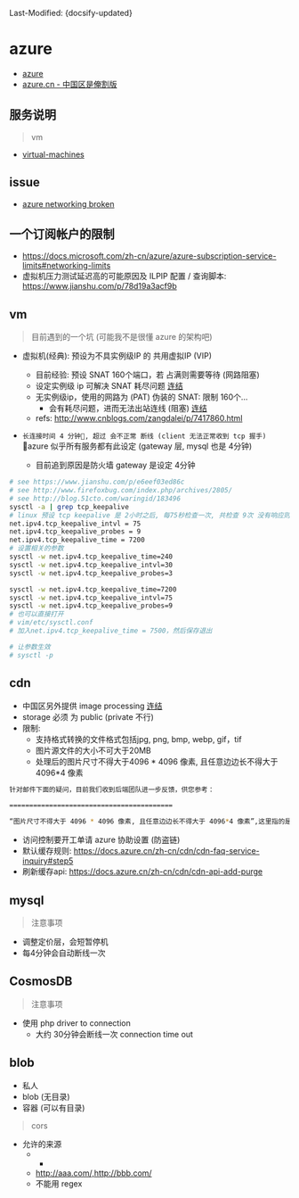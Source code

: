 Last-Modified: {docsify-updated}

# azure

- [azure](https://azure.microsoft.com/)
- [azure.cn - 中国区是俺割版](https://www.azure.cn/)

## 服务说明

> vm

- [virtual-machines](https://azure.microsoft.com/zh-tw/pricing/details/virtual-machines/linux/)

## issue
- [azure networking broken](https://joonas.fi/2017/01/23/microsoft-azures-networking-is-fundamentally-broken/)
## 一个订阅帐户的限制

- https://docs.microsoft.com/zh-cn/azure/azure-subscription-service-limits#networking-limits
- 虚拟机压力测试延迟高的可能原因及 ILPIP 配置 / 查询脚本: https://www.jianshu.com/p/78d19a3acf9b

## vm

> 目前遇到的一个坑 (可能我不是很懂 azure 的架构吧)

- 虚拟机(经典): 预设为不具实例级IP 的 共用虚拟IP (VIP)
  - 目前经验: 预设 SNAT 160个端口，若 占满则需要等待 (网路阻塞)
  - 设定实例级 ip 可解决 SNAT 耗尽问题 [连结](https://docs.microsoft.com/zh-cn/azure/virtual-network/virtual-networks-instance-level-public-ip)
  - 无实例级ip，使用的网路为 (PAT) 伪装的 SNAT: 限制 160个…
    - 会有耗尽问题，进而无法出站连线 (阻塞) [连结](https://docs.azure.cn/zh-cn/load-balancer/load-balancer-outbound-connections?toc=%2fvirtual-network%2ftoc.json#snatexhaust)
  - refs: http://www.cnblogs.com/zangdalei/p/7417860.html

- `长连接时间 4 分钟, 超过 会不正常 断线 (client 无法正常收到 tcp 握手)` azure 似乎所有服务都有此设定 (gateway 层, mysql 也是 4分钟)
  - 目前追到原因是防火墙 gateway 是设定 4分钟

```sh
# see https://www.jianshu.com/p/e6eef03ed86c
# see http://www.firefoxbug.com/index.php/archives/2805/
# see http://blog.51cto.com/waringid/183496
sysctl -a | grep tcp_keepalive
# linux 预设 tcp keepalive 是 2小时之后, 每75秒检查一次, 共检查 9次 没有响应则断线
net.ipv4.tcp_keepalive_intvl = 75
net.ipv4.tcp_keepalive_probes = 9
net.ipv4.tcp_keepalive_time = 7200
# 设置相关的参数
sysctl -w net.ipv4.tcp_keepalive_time=240
sysctl -w net.ipv4.tcp_keepalive_intvl=30
sysctl -w net.ipv4.tcp_keepalive_probes=3

sysctl -w net.ipv4.tcp_keepalive_time=7200
sysctl -w net.ipv4.tcp_keepalive_intvl=75
sysctl -w net.ipv4.tcp_keepalive_probes=9
# 也可以直接打开
# vim/etc/sysctl.conf
# 加入net.ipv4.tcp_keepalive_time = 7500，然后保存退出

# 让参数生效
# sysctl -p
```

## cdn
- 中国区另外提供 image processing [连结](https://docs.azure.cn/zh-cn/cdn/cdn-image-processing)
- storage 必须 为 public (private 不行)
- 限制:
  - 支持格式转换的文件格式包括jpg, png, bmp, webp, gif，tif
  - 图片源文件的大小不可大于20MB
  - 处理后的图片尺寸不得大于4096 * 4096 像素, 且任意边边长不得大于4096*4 像素

```sh
针对邮件下面的疑问，目前我们收到后端团队进一步反馈，供您参考：

=========================================

“图片尺寸不得大于 4096 * 4096 像素, 且任意边边长不得大于 4096*4 像素”,这里指的是图片的总像素值不能大于4096*4096, 而如果一条边是4096*2, 另一条边小于4096/2的话，也是可以的。
```

- 访问控制要开工单请 azure 协助设置 (防盗链)
- 默认缓存规则: https://docs.azure.cn/zh-cn/cdn/cdn-faq-service-inquiry#step5
- 刷新缓存api: https://docs.azure.cn/zh-cn/cdn/cdn-api-add-purge

## mysql

> 注意事项

- 调整定价层，会短暂停机
- 每4分钟会自动断线一次

## CosmosDB

> 注意事项

- 使用 php driver to connection
  - 大约 30分钟会断线一次 connection time out
## blob

- 私人
- blob (无目录)
- 容器 (可以有目录)

> cors

- 允许的来源
  - *
  - <http://aaa.com/,http://bbb.com/>
  - 不能用 regex
